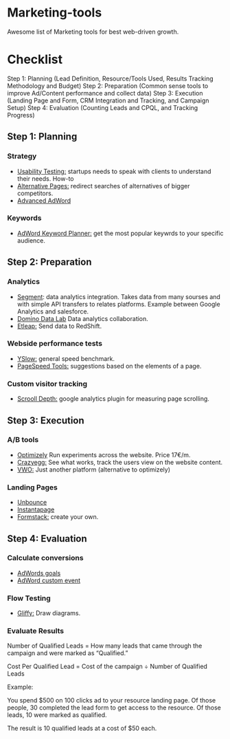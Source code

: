 # Marketing-tools

Awesome list of Marketing tools for best web-driven growth.

# Checklist

Step 1: Planning (Lead Definition, Resource/Tools Used, Results Tracking Methodology and Budget)
Step 2: Preparation (Common sense tools to improve Ad/Content performance and collect data)
Step 3: Execution (Landing Page and Form, CRM Integration and Tracking, and Campaign Setup)
Step 4: Evaluation (Counting Leads and CPQL, and Tracking Progress)

## Step 1: Planning

### Strategy

- <a href="https://www.gkogan.co/blog/usability-testing-case-study/">Usability Testing:</a> startups needs to speak with clients to understand their needs. How-to
- <a href="https://www.gkogan.co/blog/alternative-pages/">Alternative Pages:</a> redirect searches of alternatives of bigger competitors.
- <a href="https://support.google.com/analytics/answer/1033863?hl=en">Advanced AdWord</a>

### Keywords

- <a href="https://adwords.google.com/home/tools/keyword-planner/">AdWord Keyword Planner:</a> get the most popular keywrds to your specific audience.

## Step 2: Preparation

### Analytics

- <a href="www.segment.com">Segment</a>: data analytics integration. Takes data from many sourses and with simple API transfers to relates platforms. Example between Google Analytics and salesforce.
- <a href="dominodatalab.com">Domino Data Lab</a> Data analytics collaboration.
- <a href="etleap.com">Etleap:</a> Send data to RedShift.

### Webside performance tests

- <a href="http://yslow.org/">YSlow:</a> general speed benchmark.
- <a href="https://developers.google.com/speed/pagespeed/insights/">PageSpeed Tools:</a> suggestions based on the elements of a page.

### Custom visitor tracking

- <a href="scrolldepth.parsnip.io">Scrooll Depth:</a> google analytics plugin for measuring page scrolling.

## Step 3: Execution

### A/B tools

- <a href="optimizely.com">Optimizely</a> Run experiments across the website. Price 17€/m.
- <a href="https://www.crazyegg.com/">Crazyegg:</a> See what works, track the users view on the website content.
- <a href="https://vwo.com/">VWO:</a> Just another platform (alternative to optimizely)

### Landing Pages

- <a href="https://unbounce.com/">Unbounce</a>
- <a href="https://instapage.com/">Instantapage</a>
- <a href="https://www.formstack.com/">Formstack:</a> create your own.

## Step 4: Evaluation

### Calculate conversions

- <a href="https://support.google.com/analytics/answer/1032415?hl=en">AdWords goals</a>
- <a href="https://support.google.com/analytics/answer/1033068">AdWord custom event</a>

### Flow Testing

- <a href="https://www.gliffy.com/">Gliffy:</a> Draw diagrams.

### Evaluate Results

Number of Qualified Leads = How many leads that came through the campaign and were marked as “Qualified.”

Cost Per Qualified Lead = Cost of the campaign ÷ Number of Qualified Leads

Example:

You spend $500 on 100 clicks ad to your resource landing page. Of those people, 30 completed the lead form to get access to the resource. Of those leads, 10 were marked as qualified.

The result is 10 qualified leads at a cost of $50 each.
